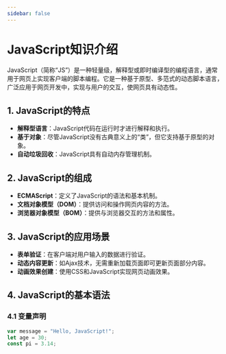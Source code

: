 ```yaml
---
sidebar: false
---
```

# JavaScript知识介绍

JavaScript（简称“JS”）是一种轻量级，解释型或即时编译型的编程语言，通常用于网页上实现客户端的脚本编程。它是一种基于原型、多范式的动态脚本语言，广泛应用于网页开发中，实现与用户的交互，使网页具有动态性。

## 1. JavaScript的特点

- **解释型语言**：JavaScript代码在运行时才进行解释和执行。
- **基于对象**：尽管JavaScript没有古典意义上的“类”，但它支持基于原型的对象。
- **自动垃圾回收**：JavaScript具有自动内存管理机制。

## 2. JavaScript的组成

- **ECMAScript**：定义了JavaScript的语法和基本机制。
- **文档对象模型（DOM）**：提供访问和操作网页内容的方法。
- **浏览器对象模型（BOM）**：提供与浏览器交互的方法和属性。

## 3. JavaScript的应用场景

- **表单验证**：在客户端对用户输入的数据进行验证。
- **动态内容更新**：如Ajax技术，无需重新加载页面即可更新页面部分内容。
- **动画效果创建**：使用CSS和JavaScript实现网页动画效果。

## 4. JavaScript的基本语法

### 4.1 变量声明

```javascript
var message = "Hello, JavaScript!";
let age = 30;
const pi = 3.14;
